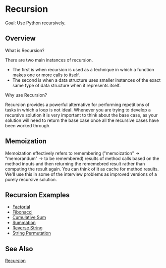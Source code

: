 # Recursion

Goal: Use Python recursively.

## Overview

What is Recursion?

There are two main instances of recursion.
- The first is when recursion is used as a technique in which a function makes one or more calls to itself.
- The second is when a data structure uses smaller instances of the exact same type of data structure when it represents itself.

Why use Recursion?

Recursion provides a powerful alternative for performing repetitions of tasks in which a loop is not ideal. Whenever you are trying to develop a recursive solution it is very important to think about the base case, as your solution will need to return the base case once all the recursive cases have been worked through.

## Memoization

Memoization effectively refers to remembering ("memoization" -> "memorandum" -> to be remembered) results of method calls based on the method inputs and then returning the rememebred result rather than computing the result again. You can think of it as cache for method results. We'll use this in some of the interview problems as improved versions of a purely recursive solution. 
## Recursion Examples

- [Factorial](Factorial)
- [Fibonacci](Fibonaaci)
- [Cumulative Sum](Cumulative%20Sum)
- [Summation](Summation)
- [Reverse String](Reverse%20String)
- [String Permutation](String%20Permutation)
  
## See Also

[Recursion](https://en.wikipedia.org/wiki/Recursion_(computer_science))


